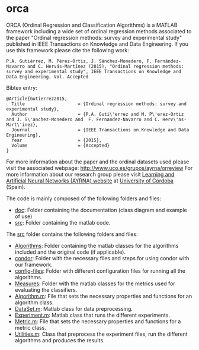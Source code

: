 # orca

ORCA (Ordinal Regression and Classification Algorithms) is a MATLAB framework including a wide set of ordinal regression methods associated to the paper "Ordinal regression methods: survey and experimental study" published in IEEE Transactions on Knowledge and Data Engineering. If you use this framework please cite the following work:

```
P.A. Gutiérrez, M. Pérez-Ortiz, J. Sánchez-Monedero, F. Fernández-Navarro and C. Hervás-Martínez (2015), "Ordinal regression methods: survey and experimental study", IEEE Transactions on Knowledge and Data Engineering. Vol. Accepted
```

Bibtex entry:

```
@Article{Gutierrez2015,
  Title                    = {Ordinal regression methods: survey and experimental study},
  Author                   = {P.A. Guti\'errez and M. P\'erez-Ortiz and J. S\'anchez-Monedero and  F. Fernandez-Navarro and C. Herv\'as-Mart\'inez},
  Journal                  = {IEEE Transactions on Knowledge and Data Engineering},
  Year                     = {2015},
  Volume                   = {Accepted}
}
```

For more information about the paper and the ordinal datasets used please visit the associated webpage: http://www.uco.es/grupos/ayrna/orreview
For more information about our research group please visit [Learning and Artificial Neural Networks (AYRNA) website](http://www.uco.es/grupos/ayrna/index.php/en) at [University of Córdoba](http://www.uco.es/) (Spain).

The code is mainly composed of the following folders and files:
- [doc](doc): Folder containing the documentation (class diagram and example of use)
- [src](src): Folder containing the matlab code.

The [src](src) folder contains the following folders and files:
- [Algorithms](src/Algorithms): Folder containing the matlab classes for the algorithms included and the original code (if applicable).
- [condor](src/condor): Folder with the necessary files and steps for using condor with our framework.
- [config-files](src/config-files): Folder with different configuration files for running all the algorithms.
- [Measures](src/Measures): Folder with the matlab classes for the metrics used for evaluating the classifiers.
- [Algorithm.m](src/Algorithm.m): File that sets the necessary properties and functions for an algorithm class.
- [DataSet.m](src/DataSet.m): Matlab class for data preprocessing.
- [Experiment.m](src/Experiment.m): Matlab class that runs the different experiments.
- [Metric.m](src/Metric.m): File that sets the necessary properties and functions for a metric class.
- [Utilities.m](src/Utilities.m): Class that preprocess the experiment files, run the different algorithms and produces the results.

